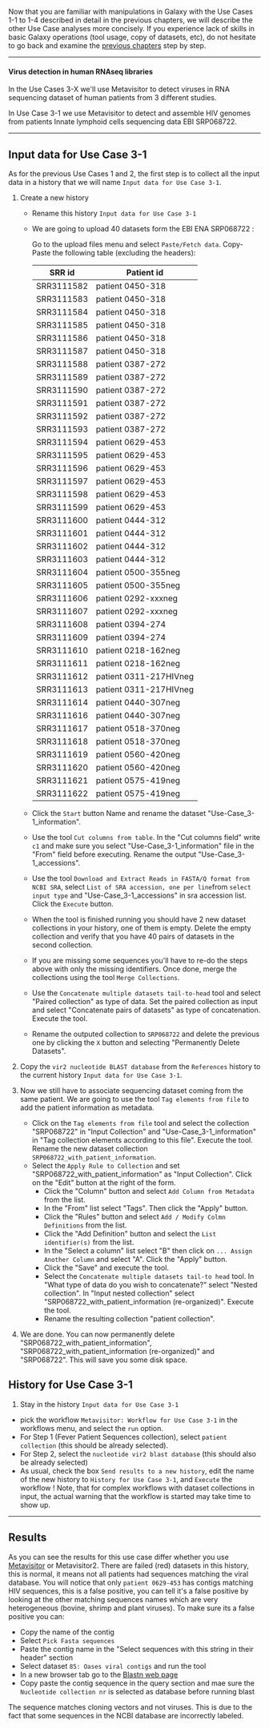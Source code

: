 Now that you are familiar with manipulations in Galaxy with the Use Cases 1-1 to 1-4 described in detail in the previous chapters, we will describe the other Use Case analyses more concisely. If you experience lack of skills in basic Galaxy operations (tool usage, copy of datasets, etc), do not hesitate to go back and examine the [previous chapters](use_cases_input_data) step by step.

---
#### Virus detection in human RNAseq libraries

In the Use Cases 3-X we'll use Metavisitor to detect viruses in RNA sequencing dataset of human patients from 3 different studies.

In Use Case 3-1 we use Metavisitor to detect and assemble HIV genomes from patients Innate lymphoid cells sequencing data EBI SRP068722.

---

## Input data for Use Case 3-1

As for the previous Use Cases 1 and 2, the first step is to collect all the input data in a history that we will name `Input data for Use Case 3-1`.

1. Create a new history
    - Rename this history `Input data for Use Case 3-1`
    - We are going to upload 40 datasets form the EBI ENA SRP068722 :

        Go to the upload files menu and select `Paste/Fetch data`. Copy-Paste the following table (excluding the headers):

        SRR id | Patient id|
        -----------|-----------------|
        SRR3111582 | patient 0450-318|
        SRR3111583 | patient 0450-318|
        SRR3111584 | patient 0450-318|
        SRR3111585 | patient 0450-318|
        SRR3111586 | patient 0450-318|
        SRR3111587 | patient 0450-318|
        SRR3111588 | patient 0387-272|
        SRR3111589 | patient 0387-272|
        SRR3111590 | patient 0387-272|
        SRR3111591 | patient 0387-272|
        SRR3111592 | patient 0387-272|
        SRR3111593 | patient 0387-272|
        SRR3111594 | patient 0629-453|
        SRR3111595 | patient 0629-453|
        SRR3111596 | patient 0629-453|
        SRR3111597 | patient 0629-453|
        SRR3111598 | patient 0629-453|
        SRR3111599 | patient 0629-453|
        SRR3111600 | patient 0444-312|
        SRR3111601 | patient 0444-312|
        SRR3111602 | patient 0444-312|
        SRR3111603 | patient 0444-312|
        SRR3111604 | patient 0500-355neg|
        SRR3111605 | patient 0500-355neg|
        SRR3111606 | patient 0292-xxxneg|
        SRR3111607 | patient 0292-xxxneg|
        SRR3111608 | patient 0394-274|
        SRR3111609 | patient 0394-274|
        SRR3111610 | patient 0218-162neg|
        SRR3111611 | patient 0218-162neg|
        SRR3111612 | patient 0311-217HIVneg|
        SRR3111613 | patient 0311-217HIVneg|
        SRR3111614 | patient 0440-307neg|
        SRR3111616 | patient 0440-307neg|
        SRR3111617 | patient 0518-370neg|
        SRR3111618 | patient 0518-370neg|
        SRR3111619 | patient 0560-420neg|
        SRR3111620 | patient 0560-420neg|
        SRR3111621 | patient 0575-419neg|
        SRR3111622 | patient 0575-419neg|

    - Click the `Start` button Name and rename the dataset "Use-Case_3-1_information".
    - Use the tool `Cut columns from table`. In the "Cut columns field" write `c1` and make sure you select "Use-Case_3-1_information" file in the "From" field before executing. Rename the output "Use-Case_3-1_accessions".
    - Use the tool `Download and Extract Reads in FASTA/Q format from NCBI SRA`, select `List of SRA accession, one per line`from `select input type` and "Use-Case_3-1_accessions" in sra accession list. Click the `Execute` button.
    - When the tool is finished running you should have 2 new dataset collections in your history, one of them is empty. Delete the empty collection and verify that you have 40 pairs of datasets in the second collection.
    - If you are missing some sequences you'll have to re-do the steps above with only the missing identifiers. Once done, merge the collections using the tool `Merge Collections`.
    - Use the `Concatenate multiple datasets tail-to-head` tool and select "Paired collection" as type of data. Set the paired collection as input and select "Concatenate pairs of datasets" as type of concatenation. Execute the tool.
    - Rename the outputed collection to `SRP068722` and delete the previous one by clicking the `X` button and selecting "Permanently Delete Datasets".

2. Copy the `vir2 nucleotide BLAST database` from the `References` history to the current history `Input data for Use Case 3-1`.
3. Now we still have to associate sequencing dataset coming from the same patient. We are going to use the tool `Tag elements from file` to add the patient information as metadata.
    - Click on the `Tag elements from file` tool and select the collection "SRP068722" in "Input Collection" and "Use-Case_3-1_information" in "Tag collection elements according to this file". Execute the tool. Rename the new dataset collection `SRP068722_with_patient_information`.
    - Select the `Apply Rule to Collection` and set "SRP068722_with_patient_information" as "Input Collection". Click on the "Edit" button at the right of the form.
        - Click the "Column" button and select `Add Column from Metadata` from the list.
        - In the "From" list select "Tags". Then click the "Apply" button.
        - Click the "Rules" button and select `Add / Modify Colmn Definitions` from the list.
        - Click the "Add Definition" button and select the `List identifier(s)` from the list.
        - In the "Select a column" list select "B" then click on `... Assign Another Column` and select "A". Click the "Apply" button.
        - Click the "Save" and execute the tool.
        - Select the `Concatenate multiple datasets tail-to head` tool. In "What type of data do you wish to concatenate?" select "Nested collection". In "Input nested collection" select "SRP068722_with_patient_information (re-organized)". Execute the tool.
        - Rename the resulting collection "patient collection".
4. We are done. You can now permanently delete "SRP068722_with_patient_information",  "SRP068722_with_patient_information (re-organized)" and "SRP068722". This will save you some disk space.

## History for Use Case 3-1
1. Stay in the history `Input data for Use Case 3-1`
- pick the workflow `Metavisitor: Workflow for Use Case 3-1` in the workflows menu, and select the `run` option.
- For Step 1 (Fever Patient Sequences collection), select `patient collection` (this should be already selected).
- For Step 2, select the `nucleotide vir2 blast database` (this should also be already selected)
- As usual, check the box `Send results to a new history`, edit the name of the new history to `History for Use Case 3-1`, and `Execute` the workflow ! Note, that for complex workflows with dataset collections in input, the actual warning that the workflow is started may take time to show up.

---

## Results

As you can see the results for this use case differ whether you use [Metavisitor](https://journals.plos.org/plosone/article?id=10.1371/journal.pone.0168397) or Metavisitor2.
There are failed (red) datasets in this history, this is normal, it means not all patients had sequences matching the viral database. You will notice that only `patient 0629-453` has contigs matching HIV sequences, this is a false positive, you can tell it's a false positive by looking at the other matching sequences names which are very heterogeneous (bovine, shrimp and plant viruses). To make sure its a false positive you can:

- Copy the name of the contig
- Select `Pick Fasta sequences`
- Paste the contig name in the "Select sequences with this string in their header" section
- Select dataset `85: Oases viral contigs` and run the tool
- In a new browser tab go to the [Blastn web page](https://blast.ncbi.nlm.nih.gov/Blast.cgi?LINK_LOC=blasthome&PAGE_TYPE=BlastSearch&PROGRAM=blastn)
- Copy paste the contig sequence in the query section and mae sure the `Nucleotide collection nr` is selected as database before running blast

The sequence matches cloning vectors and not viruses. This is due to the fact that some sequences in the NCBI database are incorrectly labeled.
